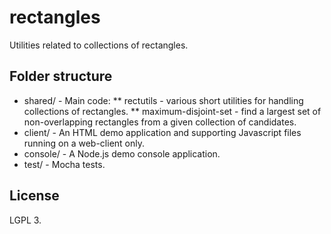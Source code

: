 rectangles
==========

Utilities related to collections of rectangles.

## Folder structure
* shared/ - Main code:
** rectutils - various short utilities for handling collections of rectangles.
** maximum-disjoint-set - find a largest set of non-overlapping rectangles from a given collection of candidates.
* client/ - An HTML demo application and supporting Javascript files running on a web-client only.
* console/ - A Node.js demo console application.
* test/ - Mocha tests.

## License
LGPL 3.
